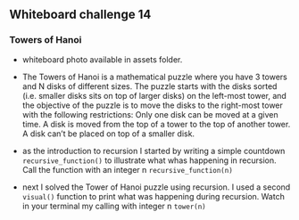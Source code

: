 ## Whiteboard challenge 14

### Towers of Hanoi

- whiteboard photo available in assets folder.

- The Towers of Hanoi is a mathematical puzzle where you have 3 towers and N disks of different sizes.
The puzzle starts with the disks sorted (i.e. smaller disks sits on top of larger disks) on the left-most tower, and the objective of the puzzle is to move the disks to the right-most tower with the following restrictions:
Only one disk can be moved at a given time.
A disk is moved from the top of a tower to the top of another tower.
A disk can’t be placed on top of a smaller disk.

- as the introduction to recursion I started by writing a simple countdown ```recursive_function()``` to illustrate what whas happening in recursion.  Call the function with an integer n ```recursive_function(n)``` 

- next I solved the Tower of Hanoi puzzle using recursion.  I used a second ```visual()``` function to print what was happening during recursion.  Watch in your terminal my calling with integer n ```tower(n)```